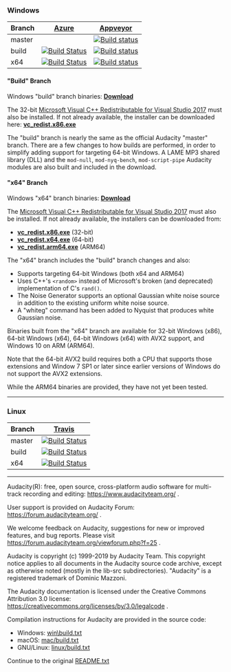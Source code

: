 
### Windows

|   Branch   | [Azure](https://henricj.visualstudio.com/audacity/_build) | [Appveyor](https://ci.appveyor.com/project/henricj/audacity) |
|------------|------------|------------|
|   master   |            | [![Build status](https://ci.appveyor.com/api/projects/status/4fdw8hf8ca6ktofd/branch/master?svg=true)](https://ci.appveyor.com/project/henricj/audacity-n5suy/branch/master) |
|    build   | [![Build Status](https://henricj.visualstudio.com/audacity/_apis/build/status/audacity-CI?branchName=build)](https://henricj.visualstudio.com/audacity/_build/latest?definitionId=4&branchName=build) | [![Build status](https://ci.appveyor.com/api/projects/status/acbs8m3vavu51yeu/branch/build?svg=true)](https://ci.appveyor.com/project/henricj/audacity/branch/build) |
|     x64    | [![Build Status](https://henricj.visualstudio.com/audacity/_apis/build/status/audacity-CI?branchName=x64)](https://henricj.visualstudio.com/audacity/_build/latest?definitionId=4&branchName=x64) | [![Build status](https://ci.appveyor.com/api/projects/status/acbs8m3vavu51yeu/branch/x64?svg=true)](https://ci.appveyor.com/project/henricj/audacity/branch/x64) |

#### "Build" Branch

Windows "build" branch binaries: **[Download](../../releases/tag/build-latest)**

The 32-bit [Microsoft Visual C++ Redistributable for Visual Studio 2017](https://www.visualstudio.com/downloads/)
must also be installed. If not already available, the installer can be
downloaded here: **[vc_redist.x86.exe](https://aka.ms/vs/15/release/vc_redist.x86.exe)**

The "build" branch is nearly the same as the official Audacity "master" branch.  There
are a few changes to how builds are performed, in order to simplify adding support for
targeting 64-bit Windows.  A LAME MP3 shared library (DLL) and the ```mod-null```,
```mod-nyq-bench```, ```mod-script-pipe``` Audacity modules are also built and
included in the download.

#### "x64" Branch

Windows "x64" branch binaries: **[Download](../../releases/tag/x64-latest)**

The [Microsoft Visual C++ Redistributable for Visual Studio 2017](https://www.visualstudio.com/downloads/)
must also be installed. If not already available, the installers can be
downloaded from:
* **[vc_redist.x86.exe](https://aka.ms/vs/15/release/vc_redist.x86.exe)** (32-bit)
* **[vc_redist.x64.exe](https://aka.ms/vs/15/release/vc_redist.x64.exe)** (64-bit)
* **[vc_redist.arm64.exe](https://aka.ms/vs/15/release/vc_redist.arm64.exe)** (ARM64)

The "x64" branch includes the "build" branch changes and also:
* Supports targeting 64-bit Windows (both x64 and ARM64)
* Uses C++'s ```<random>``` instead of Microsoft's broken (and deprecated) implementation
of C's ```rand()```.
* The Noise Generator supports an optional Gaussian white noise source in addition
  to the existing uniform white noise source.
* A "whiteg" command has been added to Nyquist that produces white Gaussian noise.

Binaries built from the "x64" branch are available for 32-bit Windows (x86), 64-bit
Windows (x64), 64-bit Windows (x64) with AVX2 support, and Windows 10 on ARM (ARM64).

Note that the 64-bit AVX2 build requires both a CPU that supports those extensions
and Window 7 SP1 or later since earlier versions of Windows do not support the AVX2
extensions.

While the ARM64 binaries are provided, they have not yet been tested.


***

### Linux

|   Branch   | [Travis](https://henricj.visualstudio.com/audacity/_build) |
|------------|------------|
|   master   | [![Build Status](https://travis-ci.org/henricj/audacity.svg?branch=master)](https://travis-ci.org/henricj/audacity) |
|   build    | [![Build Status](https://travis-ci.org/henricj/audacity.svg?branch=build)](https://travis-ci.org/henricj/audacity) |
|    x64     | [![Build Status](https://travis-ci.org/henricj/audacity.svg?branch=x64)](https://travis-ci.org/henricj/audacity) |

***

Audacity(R): free, open source, cross-platform audio software for
multi-track recording and editing: https://www.audacityteam.org/ .

User support is provided on Audacity Forum:
https://forum.audacityteam.org/ .

We welcome feedback on Audacity, suggestions for new or improved features,
and bug reports. Please visit https://forum.audacityteam.org/viewforum.php?f=25 .

Audacity is copyright (c) 1999-2019 by Audacity Team. This copyright
notice applies to all documents in the Audacity source code archive,
except as otherwise noted (mostly in the lib-src subdirectories).
"Audacity" is a registered trademark of Dominic Mazzoni.

The Audacity documentation is licensed under the Creative Commons
Attribution 3.0 license: https://creativecommons.org/licenses/by/3.0/legalcode .

Compilation instructions for Audacity are provided in the source code:
* Windows: [win\build.txt](win/build.txt)
* macOS: [mac/build.txt](mac/build.txt)
* GNU/Linux: [linux/build.txt](linux/build.txt)

Continue to the original [README.txt](README.txt)

